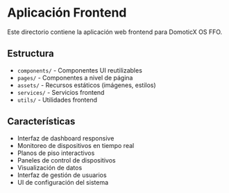 # Aplicación Frontend

Este directorio contiene la aplicación web frontend para DomoticX OS FFO.

## Estructura

- `components/` - Componentes UI reutilizables
- `pages/` - Componentes a nivel de página
- `assets/` - Recursos estáticos (imágenes, estilos)
- `services/` - Servicios frontend
- `utils/` - Utilidades frontend

## Características

- Interfaz de dashboard responsive
- Monitoreo de dispositivos en tiempo real
- Planos de piso interactivos
- Paneles de control de dispositivos
- Visualización de datos
- Interfaz de gestión de usuarios
- UI de configuración del sistema